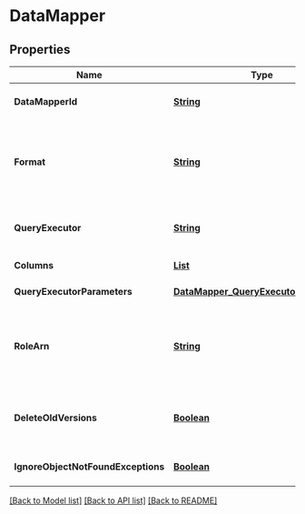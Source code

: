 # DataMapper
## Properties

Name | Type | Description | Notes
------------ | ------------- | ------------- | -------------
**DataMapperId** | [**String**](string.md) | The ID of the data mapper | [optional] [default to null]
**Format** | [**String**](string.md) | The format of the dataset | [optional] [default to parquet] [enum: json, parquet]
**QueryExecutor** | [**String**](string.md) | The query executor used to query your dataset | [default to null] [enum: athena]
**Columns** | [**List**](string.md) | Columns to query for MatchIds the dataset | [default to null]
**QueryExecutorParameters** | [**DataMapper_QueryExecutorParameters**](DataMapper_QueryExecutorParameters.md) |  | [default to null]
**RoleArn** | [**String**](string.md) | Role ARN to assume when performing operations in S3 for this data mapper. The role must have the exact name &#39;S3F2DataAccessRole&#39;. | [default to null]
**DeleteOldVersions** | [**Boolean**](boolean.md) | Toggles deleting all non-latest versions of an object after a new redacted version is created | [optional] [default to true]
**IgnoreObjectNotFoundExceptions** | [**Boolean**](boolean.md) | Toggles ignoring Object Not Found errors during deletion | [optional] [default to false]

[[Back to Model list]](../README.md#documentation-for-models) [[Back to API list]](../README.md#documentation-for-api-endpoints) [[Back to README]](../README.md)

